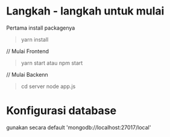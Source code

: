 # Langkah - langkah untuk mulai
Pertama install packagenya
>yarn install 

// Mulai Frontend
>yarn start atau npm start

// Mulai Backenn
>cd server
node app.js

# Konfigurasi database
 gunakan secara default 'mongodb://localhost:27017/local'


